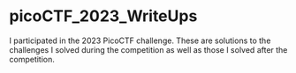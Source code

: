 # picoCTF_2023_WriteUps
I participated in the 2023 PicoCTF challenge. These are solutions to the challenges I solved during the competition as well as those I solved after the competition.
